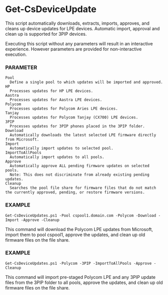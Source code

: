 # Get-CsDeviceUpdate

This script automatically downloads, extracts, imports, approves, and cleans up device updates for LPE devices. Automatic import, approval and clean up is supported for 3PIP devices.

Executing this script without any parameters will result in an interactive experience. However parameters are provided for non-interactive execution.

### PARAMETER
```
Pool
  Define a single pool to which updates will be imported and approved.
HP
  Processes updates for HP LPE devices.
Aastra
  Processes updates for Aastra LPE devices.
Polycom
  Processes updates for Polycom Aries LPE devices.
Tanjay
  Processes updates for Polycom Tanjay (CX700) LPE devices.
3PIP
  Processes updates for 3PIP phones placed in the 3PIP folder.
Download
  Automatically downloads the latest selected LPE firmware directly from Microsoft.
Import
  Automatically import updates to selected pool.
ImportToAllPools
  Automatically import updates to all pools.
Approve
  Automatically approve ALL pending firmware updates on selected pools.
  Note: This does not discriminate from already existing pending updates.
Cleanup
  Searches the pool file share for firmware files that do not match the currently approved, pending, or restore firmware versions.
```

### EXAMPLE
```
Get-CsDeviceUpdates.ps1 -Pool cspool1.domain.com -Polycom -Download -Import -Approve -Cleanup
```
This command will download the Polycom LPE updates from Microsoft, import them to pool cspool1, approve the updates, and clean up old firmware files on the file share.

### EXAMPLE
```
Get-CsDeviceUpdates.ps1 -Polycom -3PIP -ImportToAllPools -Approve -Cleanup
```
This command will import pre-staged Polycom LPE and any 3PIP update files from the 3PIP folder to all pools, approve the updates, and clean up old firmware files on the file share.

